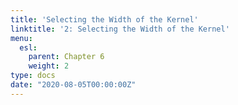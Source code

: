 ```yaml
---
title: 'Selecting the Width of the Kernel'
linktitle: '2: Selecting the Width of the Kernel'
menu:
  esl:
    parent: Chapter 6
    weight: 2
type: docs
date: "2020-08-05T00:00:00Z"
---
```

